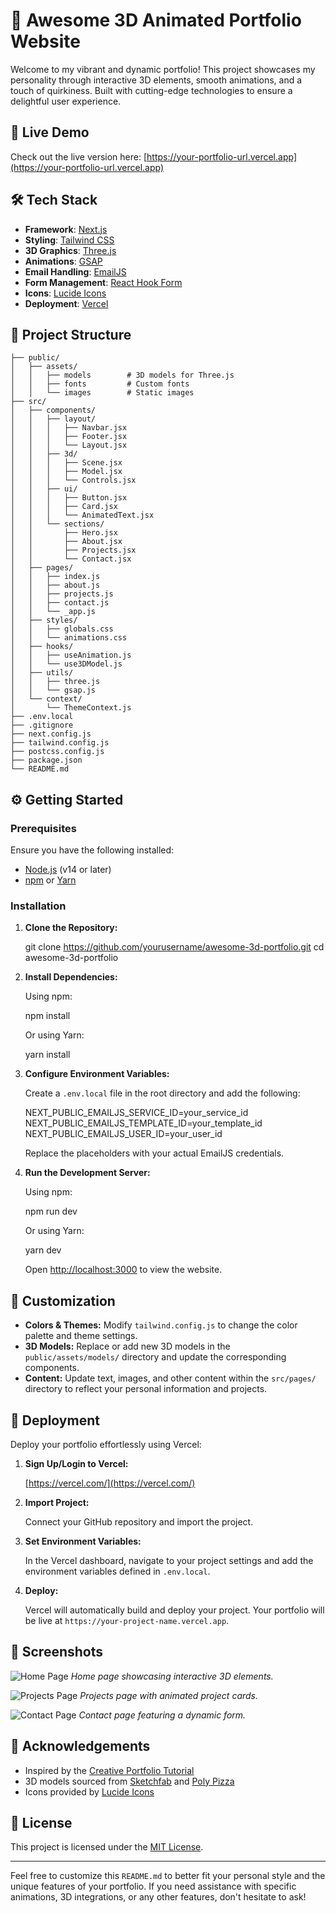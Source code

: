 # 🎨 Awesome 3D Animated Portfolio Website

Welcome to my vibrant and dynamic portfolio! This project showcases my personality through interactive 3D elements, smooth animations, and a touch of quirkiness. Built with cutting-edge technologies to ensure a delightful user experience.

## 🚀 Live Demo

Check out the live version here: [https://your-portfolio-url.vercel.app](https://your-portfolio-url.vercel.app)

## 🛠️ Tech Stack

* **Framework**: [Next.js](https://nextjs.org/)
* **Styling**: [Tailwind CSS](https://tailwindcss.com/)
* **3D Graphics**: [Three.js](https://threejs.org/)
* **Animations**: [GSAP](https://greensock.com/gsap/)
* **Email Handling**: [EmailJS](https://www.emailjs.com/)
* **Form Management**: [React Hook Form](https://react-hook-form.com/)
* **Icons**: [Lucide Icons](https://lucide.dev/)
* **Deployment**: [Vercel](https://vercel.com/)

## 📁 Project Structure

```
├── public/
│   ├── assets/
│   │   ├── models        # 3D models for Three.js
│   │   ├── fonts         # Custom fonts
│   │   └── images        # Static images
├── src/
│   ├── components/
│   │   ├── layout/
│   │   │   ├── Navbar.jsx
│   │   │   ├── Footer.jsx
│   │   │   └── Layout.jsx
│   │   ├── 3d/
│   │   │   ├── Scene.jsx
│   │   │   ├── Model.jsx
│   │   │   └── Controls.jsx
│   │   ├── ui/
│   │   │   ├── Button.jsx
│   │   │   ├── Card.jsx
│   │   │   └── AnimatedText.jsx
│   │   └── sections/
│   │       ├── Hero.jsx
│   │       ├── About.jsx
│   │       ├── Projects.jsx
│   │       └── Contact.jsx
│   ├── pages/
│   │   ├── index.js
│   │   ├── about.js
│   │   ├── projects.js
│   │   ├── contact.js
│   │   └── _app.js
│   ├── styles/
│   │   ├── globals.css
│   │   └── animations.css
│   ├── hooks/
│   │   ├── useAnimation.js
│   │   └── use3DModel.js
│   ├── utils/
│   │   ├── three.js
│   │   └── gsap.js
│   └── context/
│       └── ThemeContext.js
├── .env.local
├── .gitignore
├── next.config.js
├── tailwind.config.js
├── postcss.config.js
├── package.json
└── README.md
```

## ⚙️ Getting Started

### Prerequisites

Ensure you have the following installed:

* [Node.js](https://nodejs.org/) (v14 or later)
* [npm](https://www.npmjs.com/) or [Yarn](https://yarnpkg.com/)

### Installation

1. **Clone the Repository:**

   git clone https://github.com/yourusername/awesome-3d-portfolio.git
   cd awesome-3d-portfolio

2. **Install Dependencies:**

   Using npm:

   npm install

   Or using Yarn:

   yarn install

3. **Configure Environment Variables:**

   Create a `.env.local` file in the root directory and add the following:

   NEXT_PUBLIC_EMAILJS_SERVICE_ID=your_service_id
   NEXT_PUBLIC_EMAILJS_TEMPLATE_ID=your_template_id
   NEXT_PUBLIC_EMAILJS_USER_ID=your_user_id

   Replace the placeholders with your actual EmailJS credentials.

4. **Run the Development Server:**

   Using npm:

   npm run dev

   Or using Yarn:

   yarn dev

   Open [http://localhost:3000](http://localhost:3000) to view the website.

## 🎨 Customization

* **Colors & Themes:** Modify `tailwind.config.js` to change the color palette and theme settings.
* **3D Models:** Replace or add new 3D models in the `public/assets/models/` directory and update the corresponding components.
* **Content:** Update text, images, and other content within the `src/pages/` directory to reflect your personal information and projects.

## 🚀 Deployment

Deploy your portfolio effortlessly using Vercel:

1. **Sign Up/Login to Vercel:**

   [https://vercel.com/](https://vercel.com/)

2. **Import Project:**

   Connect your GitHub repository and import the project.

3. **Set Environment Variables:**

   In the Vercel dashboard, navigate to your project settings and add the environment variables defined in `.env.local`.

4. **Deploy:**

   Vercel will automatically build and deploy your project. Your portfolio will be live at `https://your-project-name.vercel.app`.

## 📸 Screenshots

![Home Page](public/assets/screenshots/home.png)
*Home page showcasing interactive 3D elements.*

![Projects Page](public/assets/screenshots/projects.png)
*Projects page with animated project cards.*

![Contact Page](public/assets/screenshots/contact.png)
*Contact page featuring a dynamic form.*

## 🙌 Acknowledgements

* Inspired by the [Creative Portfolio Tutorial](https://github.com/a-trost/creative-portfolio)
* 3D models sourced from [Sketchfab](https://sketchfab.com/) and [Poly Pizza](https://poly.pizza/)
* Icons provided by [Lucide Icons](https://lucide.dev/)

## 📄 License

This project is licensed under the [MIT License](LICENSE).

---

Feel free to customize this `README.md` to better fit your personal style and the unique features of your portfolio. If you need assistance with specific animations, 3D integrations, or any other features, don't hesitate to ask!